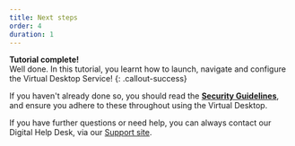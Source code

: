 ```yaml
---
title: Next steps
order: 4
duration: 1
---
```


**Tutorial complete!**  
Well done. In this tutorial, you learnt how to launch, navigate and configure the Virtual Desktop Service!
{: .callout-success}

If you haven't already done so, you should read the [**Security Guidelines**](https://support.ehelp.edu.au/support/solutions/articles/6000253768-security-checklist-for-virtual-desktop-service), and ensure you adhere to these throughout using the Virtual Desktop.

If you have further questions or need help, you can always contact our Digital Help Desk, via our [Support site](https://support.ehelp.edu.au/).
